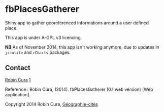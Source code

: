 
fbPlacesGatherer
===============

Shiny app to gather georeferenced informations around a user defined place.

This app is under A-GPL v3 licencing.

**NB** As of November 2014, this app isn't working anymore, due to updates in `jsonlite` and `rCharts` packages.

Contact
---------------

[Robin Cura] [1]

Reference : Robin Cura, (2014). fbPlacesGatherer (0.1 web version) [Web application].

  [Robin Cura]: http://www.parisgeo.cnrs.fr/spip.php?article6416&lang=en

  [1]: mailto:robin_dot_cura_AT_parisgeo_dot_cnrs_dot_fr
  [Géographie-cités]: http://www.parisgeo.cnrs.fr


 Copyright 2014 Robin Cura, [Géographie-cités]
